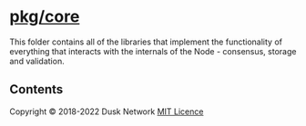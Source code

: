 # [pkg/core](./pkg/core)

This folder contains all of the libraries that implement the functionality of
everything that interacts with the internals of the Node - consensus, storage
and validation.

<!-- ToC start -->

## Contents

<!-- ToC end -->

Copyright © 2018-2022 Dusk Network
[MIT Licence](https://github.com/dusk-network/dusk-blockchain/blob/master/LICENSE)
